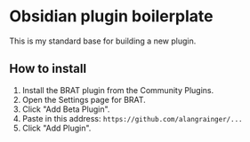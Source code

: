 # Obsidian plugin boilerplate

This is my standard base for building a new plugin.

## How to install

1. Install the BRAT plugin from the Community Plugins.
2. Open the Settings page for BRAT.
3. Click "Add Beta Plugin".
4. Paste in this address: `https://github.com/alangrainger/...`
5. Click "Add Plugin".
